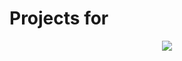 # Projects for
<div align="center"><a href="https://ngocminhtran.com/asp-net-4-5/"><img src="https://ngocminhtran.files.wordpress.com/2016/11/book_cover_asp-net.png"></a></div>
